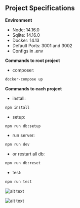 ## Project Specifications

**Environment**  

- Node: 14.16.0
- Sqlite: 14.16.0
- Docker: 14.13
- Default Ports: 3001 and 3002
- Configs in .env

**Commands to root project**
- composer: 
```bash
docker-compose up
```

**Commands to each project**
- install: 
```bash
npm install
```
- setup: 
```bash
npm run db:setup
```
- run server: 
```bash
npm run dev
```
- or restart all db: 
```bash
npm run db:reset
```

- test: 
```bash
npm run test
```
![alt text](https://raw.githubusercontent.com/yaperos/app-nodejs-codechallenge/454160949fbe268ca493f96089ff2db91929a78b/imgs/console.png)

![alt text](https://raw.githubusercontent.com/yaperos/app-nodejs-codechallenge/454160949fbe268ca493f96089ff2db91929a78b/imgs/console.png)